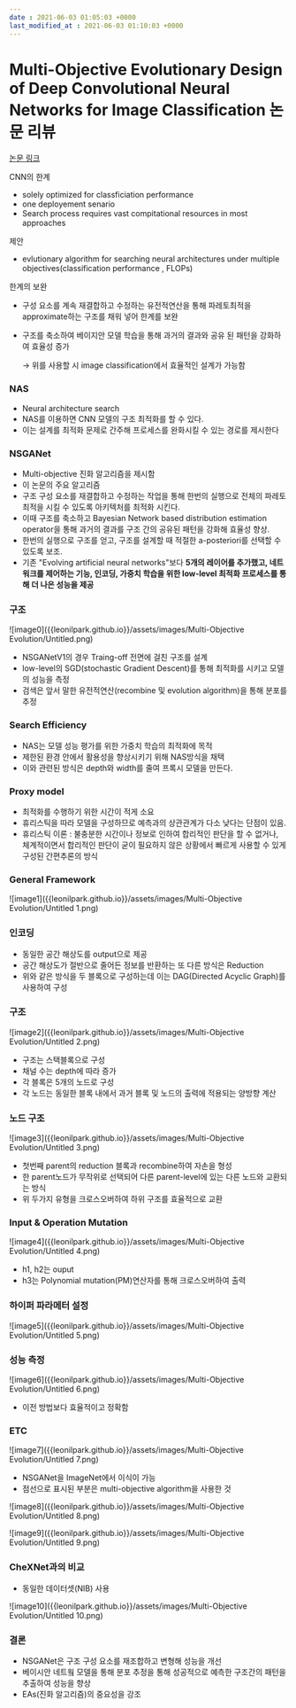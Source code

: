 ```yaml
---
date : 2021-06-03 01:05:03 +0000
last_modified_at : 2021-06-03 01:10:03 +0000
---
```


# Multi-Objective Evolutionary Design of Deep Convolutional Neural Networks for Image Classification 논문 리뷰

[논문 링크](https://paperswithcode.com/paper/multi-criterion-evolutionary-design-of-deep)

CNN의 한계

- solely optimized for classficiation performance
- one deployement senario
- Search process requires vast compitational resources in most approaches

제안

- evlutionary algorithm for searching neural architectures under multiple objectives(classification performance , FLOPs)

한계의 보완

- 구성 요소를 계속 재결합하고 수정하는 유전적연산을 통해 파레토최적을 approximate하는 구조를 채워 넣어 한계를 보완
- 구조를 축소하여 베이지안 모델 학습을 통해 과거의 결과와 공유 된 패턴을 강화하여 효율성 증가

    → 위를 사용할 시 image classification에서 효율적인 설계가 가능함

### NAS

- Neural architecture search
- NAS를 이용하면 CNN 모델의 구조 최적화를 할 수 있다.
- 이는 설계를 최적화 문제로 간주해 프로세스를 완화시킬 수 있는 경로를 제시한다

### NSGANet

- Multi-objective 진화 알고리즘을 제시함
- 이 논문의 주요 알고리즘
- 구조 구성 요소를 재결합하고 수정하는 작업을 통해 한번의 실행으로 전체의 파레토최적을 시킬 수 있도록 아키텍처를 최적화 시킨다.
- 이때 구조를 축소하고 Bayesian Network based distribution estimation operator을 통해 과거의 결과를 구조 간의 공유된 패턴을 강화해 효율성 향상.
- 한번의 실행으로 구조를 얻고, 구조를 설계할 때 적절한 a-posteriori를 선택할 수 있도록 보조.
- 기존 "Evolving artificial neural networks"보다 **5개의 레이어를 추가했고, 네트워크를 제어하는 기능, 인코딩, 가중치 학습을 위한 low-level 최적화 프로세스를 통해 더 나은 성능을 제공**

### 구조

![image0]({{leonilpark.github.io}}/assets/images/Multi-Objective Evolution/Untitled.png)


- NSGANetV1의 경우 Traing-off 전면에 걸친 구조를 설계
- low-level의 SGD(stochastic Gradient Descent)를 통해 최적화를 시키고 모델의 성능을 측정
- 검색은 앞서 말한 유전적연산(recombine 및 evolution algorithm)을 통해 분포를 추정

### Search Efficiency

- NAS는 모델 성능 평가를 위한 가중치 학습의 최적화에 목적
- 제한된 환경 안에서 활용성을 향상시키기 위해 NAS방식을 채택
- 이와 관련된 방식은 depth와 width를 줄여 프록시 모델을 만든다.

### Proxy model

- 최적화를 수행하기 위한 시간이 적게 소요
- 휴리스틱을 따라 모델을 구성하므로 예측과의 상관관계가 다소 낮다는 단점이 있음.
- 휴리스틱 이론 : 불충분한 시간이나 정보로 인하여 합리적인 판단을 할 수 없거나, 체계적이면서 합리적인 판단이 굳이 필요하지 않은 상황에서 빠르게 사용할 수 있게 구성된 간편추론의 방식

### General Framework

![image1]({{leonilpark.github.io}}/assets/images/Multi-Objective Evolution/Untitled 1.png)

### 인코딩

- 동일한 공간 해상도를 output으로 제공
- 공간 해상도가 절반으로 줄어든 정보를 반환하는 또 다른 방식은 Reduction
- 위와 같은 방식을 두 블록으로 구성하는데 이는 DAG(Directed Acyclic Graph)를 사용하여 구성

### 구조

![image2]({{leonilpark.github.io}}/assets/images/Multi-Objective Evolution/Untitled 2.png)

- 구조는 스택블록으로 구성
- 채널 수는 depth에 따라 증가
- 각 블록은 5개의 노드로 구성
- 각 노드는 동일한 블록 내에서 과거 블록 및 노드의 출력에 적용되는 양방향 계산

### 노드 구조

![image3]({{leonilpark.github.io}}/assets/images/Multi-Objective Evolution/Untitled 3.png)

- 첫번째 parent의 reduction 블록과 recombine하여 자손을 형성
- 한 parent노드가 무작위로 선택되어 다른 parent-level에 있는 다른 노드와 교환되는 방식
- 위 두가지 유형을 크로스오버하여 하위 구조를 효율적으로 교환

### Input & Operation Mutation

![image4]({{leonilpark.github.io}}/assets/images/Multi-Objective Evolution/Untitled 4.png)

- h1, h2는 ouput
- h3는 Polynomial mutation(PM)연산자를 통해 크로스오버하여 출력

### 하이퍼 파라메터 설정

![image5]({{leonilpark.github.io}}/assets/images/Multi-Objective Evolution/Untitled 5.png)

### 성능 측정

![image6]({{leonilpark.github.io}}/assets/images/Multi-Objective Evolution/Untitled 6.png)

- 이전 방법보다 효율적이고 정확함

### ETC

![image7]({{leonilpark.github.io}}/assets/images/Multi-Objective Evolution/Untitled 7.png)

- NSGANet을 ImageNet에서 이식이 가능
- 점선으로 표시된 부분은 multi-objective algorithm을 사용한 것

![image8]({{leonilpark.github.io}}/assets/images/Multi-Objective Evolution/Untitled 8.png)

![image9]({{leonilpark.github.io}}/assets/images/Multi-Objective Evolution/Untitled 9.png)

### CheXNet과의 비교

- 동일한 데이터셋(NIB) 사용

![image10]({{leonilpark.github.io}}/assets/images/Multi-Objective Evolution/Untitled 10.png)

### 결론

- NSGANet은 구조 구성 요소를 재조합하고 변형해 성능을 개선
- 베이시안 네트웤 모델을 통해 분포 추정을 통해 성공적으로 예측한 구조간의 패턴을 추출하여 성능을 향상
- EAs(진화 알고리즘)의 중요성을 강조

